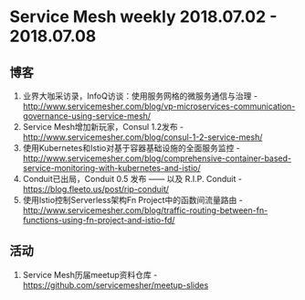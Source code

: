 # Service Mesh weekly 2018.07.02 - 2018.07.08

## 博客

1. 业界大咖采访录，InfoQ访谈：使用服务网格的微服务通信与治理 - http://www.servicemesher.com/blog/vp-microservices-communication-governance-using-service-mesh/
2. Service Mesh增加新玩家，Consul 1.2发布 - http://www.servicemesher.com/blog/consul-1-2-service-mesh/
3. 使用Kubernetes和Istio对基于容器基础设施的全面服务监控 - http://www.servicemesher.com/blog/comprehensive-container-based-service-monitoring-with-kubernetes-and-istio/
4. Conduit已出局，Conduit 0.5 发布 —— 以及 R.I.P. Conduit - https://blog.fleeto.us/post/rip-conduit/
5. 使用Istio控制Serverless架构Fn Project中的函数间流量路由 - http://www.servicemesher.com/blog/traffic-routing-between-fn-functions-using-fn-project-and-istio-fd/

## 活动

1. Service Mesh历届meetup资料仓库 - https://github.com/servicemesher/meetup-slides